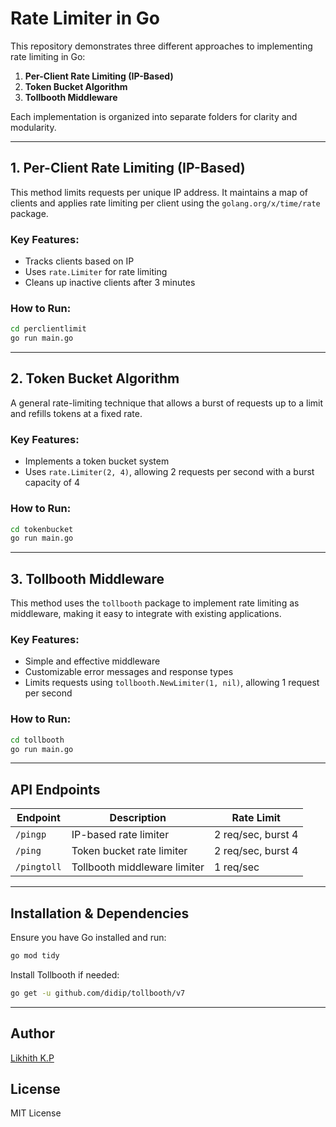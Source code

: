 # Rate Limiter in Go

This repository demonstrates three different approaches to implementing rate limiting in Go:

1. **Per-Client Rate Limiting (IP-Based)**
2. **Token Bucket Algorithm**
3. **Tollbooth Middleware**

Each implementation is organized into separate folders for clarity and modularity.

---

## 1. Per-Client Rate Limiting (IP-Based)

This method limits requests per unique IP address. It maintains a map of clients and applies rate limiting per client using the `golang.org/x/time/rate` package.

### Key Features:
- Tracks clients based on IP
- Uses `rate.Limiter` for rate limiting
- Cleans up inactive clients after 3 minutes

### How to Run:
```sh
cd perclientlimit
go run main.go
```

---

## 2. Token Bucket Algorithm

A general rate-limiting technique that allows a burst of requests up to a limit and refills tokens at a fixed rate.

### Key Features:
- Implements a token bucket system
- Uses `rate.Limiter(2, 4)`, allowing 2 requests per second with a burst capacity of 4

### How to Run:
```sh
cd tokenbucket
go run main.go
```

---

## 3. Tollbooth Middleware

This method uses the `tollbooth` package to implement rate limiting as middleware, making it easy to integrate with existing applications.

### Key Features:
- Simple and effective middleware
- Customizable error messages and response types
- Limits requests using `tollbooth.NewLimiter(1, nil)`, allowing 1 request per second

### How to Run:
```sh
cd tollbooth
go run main.go
```

---

## API Endpoints

| Endpoint        | Description                        | Rate Limit |
|---------------|--------------------------------|------------|
| `/pingp`      | IP-based rate limiter         | 2 req/sec, burst 4 |
| `/ping`       | Token bucket rate limiter     | 2 req/sec, burst 4 |
| `/pingtoll`   | Tollbooth middleware limiter  | 1 req/sec |

---

## Installation & Dependencies

Ensure you have Go installed and run:
```sh
go mod tidy
```

Install Tollbooth if needed:
```sh
go get -u github.com/didip/tollbooth/v7
```

---

## Author
[Likhith K.P](https://github.com/likhithkp)

## License
MIT License
